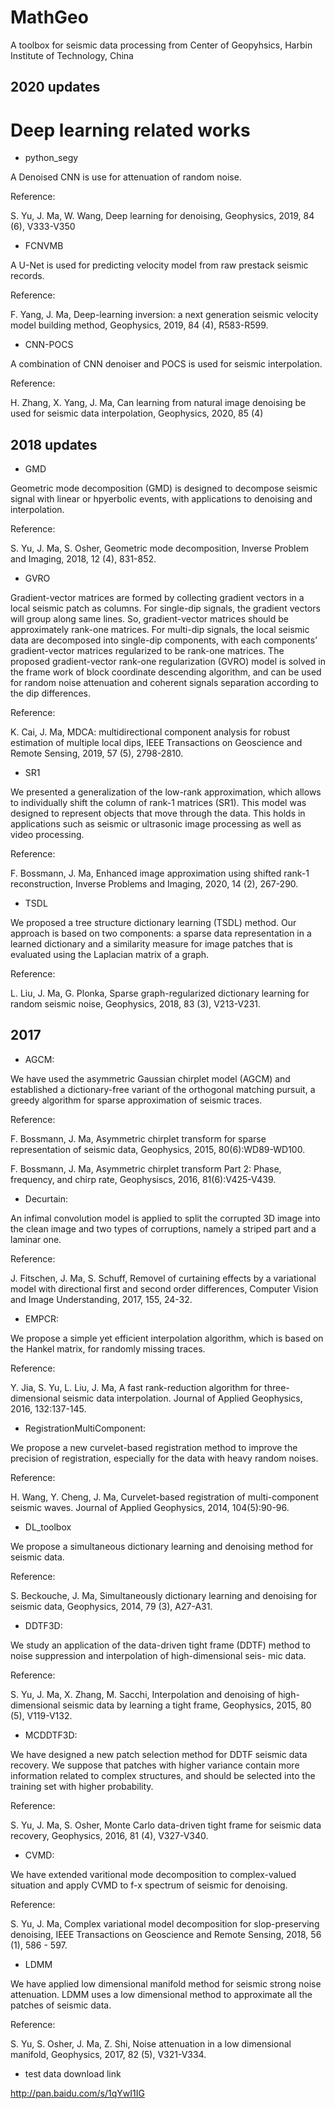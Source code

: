 # MathGeo
A toolbox for seismic data processing from Center of Geopyhsics, Harbin Institute of Technology, China

## 2020 updates

# Deep learning related works

* python_segy

A Denoised CNN is use for attenuation of random noise.

Reference:

S. Yu, J. Ma, W. Wang, Deep learning for denoising, Geophysics, 2019, 84 (6), V333-V350

* FCNVMB

A U-Net is used for predicting velocity model from raw prestack seismic records.

Reference:

F. Yang, J. Ma, Deep-learning inversion: a next generation seismic velocity model building method, Geophysics, 2019, 84 (4), R583-R599.

* CNN-POCS

A combination of CNN denoiser and POCS is used for seismic interpolation. 

Reference:

H. Zhang, X. Yang, J. Ma, Can learning from natural image denoising be used for seismic data interpolation, Geophysics, 2020, 85 (4)

## 2018 updates

* GMD

Geometric mode decomposition (GMD) is designed to decompose seismic signal with linear or hpyerbolic events, with applications to denoising and interpolation.

Reference:

S. Yu, J. Ma, S. Osher, Geometric mode decomposition, Inverse Problem and Imaging, 2018, 12 (4), 831-852.

* GVRO

Gradient-vector matrices are formed by collecting gradient vectors in a local seismic patch as columns. For single-dip signals, the gradient vectors will group along same lines. So, gradient-vector matrices should be approximately rank-one matrices. For multi-dip signals, the local seismic data are decomposed into single-dip components, with each components’ gradient-vector matrices regularized to be rank-one matrices. The proposed gradient-vector rank-one regularization (GVRO) model is solved in the frame work of block coordinate descending algorithm, and can be used for random noise attenuation and coherent signals separation according to the dip differences.


Reference:

K. Cai, J. Ma, MDCA: multidirectional component analysis for robust estimation of multiple local dips, IEEE Transactions on Geoscience and Remote Sensing, 2019, 57 (5), 2798-2810.

* SR1

We presented a generalization of the low-rank approximation, which allows to individually shift the column of rank-1 matrices (SR1). This model was designed to represent objects that move through the data. This holds in applications such as seismic or ultrasonic image processing as well as video processing. 

Reference:

F. Bossmann, J. Ma, Enhanced image approximation using shifted rank-1 reconstruction, Inverse Problems and Imaging, 2020, 14 (2), 267-290.

* TSDL

We proposed a  tree structure dictionary learning (TSDL) method.  Our approach is based on two components: a sparse data representation in a learned dictionary and a similarity measure for image patches that is evaluated using the Laplacian matrix of a graph.

Reference:

L. Liu, J. Ma, G. Plonka, Sparse graph-regularized dictionary learning for random seismic noise, Geophysics, 2018, 83 (3), V213-V231.

## 2017

* AGCM:

We have used the asymmetric Gaussian chirplet model (AGCM) and established a dictionary-free variant of the orthogonal matching pursuit, a greedy algorithm for sparse approximation of seismic traces.

Reference:

F. Bossmann, J. Ma, Asymmetric chirplet transform for sparse representation of seismic data, Geophysics, 2015, 80(6):WD89-WD100.

F. Bossmann, J. Ma, Asymmetric chirplet transform Part 2: Phase, frequency, and chirp rate, Geophysiscs, 2016, 81(6):V425-V439.

* Decurtain:

An infimal convolution model is applied to split the corrupted 3D image into the clean image and two types of corruptions, namely a striped part and a laminar one.

Reference: 

J. Fitschen, J. Ma, S. Schuff, Removel of curtaining effects by a variational model with directional first and second order differences, Computer Vision and Image Understanding, 2017, 155, 24-32.

* EMPCR:

We propose a simple yet efficient interpolation algorithm, which is based on the Hankel matrix, for randomly missing traces.

Reference:

Y. Jia, S. Yu, L. Liu, J. Ma, A fast rank-reduction algorithm for three-dimensional seismic data interpolation. Journal of Applied Geophysics, 2016, 132:137-145.

* RegistrationMultiComponent:

We propose a new curvelet-based registration method to improve the precision of registration, especially for the data with heavy random noises.

Reference:

H. Wang, Y. Cheng, J. Ma, Curvelet-based registration of multi-component seismic waves. Journal of Applied Geophysics, 2014, 104(5):90-96.

* DL_toolbox

We propose a simultaneous dictionary learning and denoising method for seismic data.

Reference:

S. Beckouche, J. Ma, Simultaneously dictionary learning and denoising for seismic data, Geophysics, 2014, 79 (3), A27-A31.

* DDTF3D:

We study an application of the data-driven tight frame (DDTF) method to noise suppression and interpolation of high-dimensional seis- mic data.

Reference: 

S. Yu, J. Ma, X. Zhang, M. Sacchi, Interpolation and denoising of high-dimensional seismic data by learning a tight frame, Geophysics, 2015, 80 (5), V119-V132.

* MCDDTF3D:

We have designed a new patch selection method for DDTF seismic data recovery. We suppose that patches with higher variance contain more information related to complex structures, and should be selected into the training set with higher probability.

Reference: 

S. Yu, J. Ma, S. Osher, Monte Carlo data-driven tight frame for seismic data recovery, Geophysics, 2016, 81 (4), V327-V340.

* CVMD:

We have extended varitional mode decomposition to complex-valued situation and apply CVMD to f-x spectrum of seismic for denoising.

Reference: 

S. Yu, J. Ma, Complex variational model decomposition for slop-preserving denoising, IEEE Transactions on Geoscience and Remote Sensing, 2018, 56 (1), 586 - 597.

* LDMM

We have applied low dimensional manifold method for seismic strong noise attenuation. LDMM uses a low dimensional method to approximate all the patches of seismic data. 

Reference:

S. Yu, S. Osher, J. Ma, Z. Shi, Noise attenuation in a low dimensional manifold, Geophysics, 2017, 82 (5), V321-V334.

* test data download link

http://pan.baidu.com/s/1qYwI1IG
